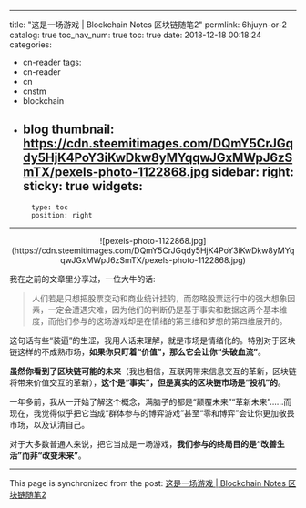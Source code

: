
---
title: "这是一场游戏 | Blockchain Notes 区块链随笔2"
permlink: 6hjuyn-or-2
catalog: true
toc_nav_num: true
toc: true
date: 2018-12-18 00:18:24
categories:
- cn-reader
tags:
- cn-reader
- cn
- cnstm
- blockchain
- blog
thumbnail: https://cdn.steemitimages.com/DQmY5CrJGqdy5HjK4PoY3iKwDkw8yMYqqwJGxMWpJ6zSmTX/pexels-photo-1122868.jpg
sidebar:
    right:
        sticky: true
widgets:
    -
        type: toc
        position: right
---


<center>![pexels-photo-1122868.jpg](https://cdn.steemitimages.com/DQmY5CrJGqdy5HjK4PoY3iKwDkw8yMYqqwJGxMWpJ6zSmTX/pexels-photo-1122868.jpg)</center>

我在之前的文章里分享过，一位大牛的话:

>人们若是只想把股票变动和商业统计挂钩，而忽略股票运行中的强大想象因素，一定会遭遇灾难，因为他们的判断仍是基于事实和数据这两个基本维度，而他们参与的这场游戏却是在情绪的第三维和梦想的第四维展开的。

这句话有些“装逼”的生涩，我用人话来理解，就是市场是情绪化的。特别对于区块链这样的不成熟市场，**如果你只盯着“价值”，那么它会让你“头破血流”**。

**虽然你看到了区块链可能的未来**（我也相信，互联网带来信息交互的革新，区块链将带来价值交互的革新），**这个是“事实”，但是真实的区块链市场是“投机”的**。

一年多前，我从一开始了解这个概念，满脑子的都是“颠覆未来”“革新未来”......而现在，我觉得似乎把它当成“群体参与的博弈游戏”甚至“零和博弈”会让你更加敬畏市场，以及认清自己。

对于大多数普通人来说，把它当成是一场游戏，**我们参与的终局目的是“改善生活”而非“改变未来”**。

- - -

This page is synchronized from the post: [这是一场游戏 | Blockchain Notes 区块链随笔2](https://steemit.com/@yellowbird/6hjuyn-or-2)
